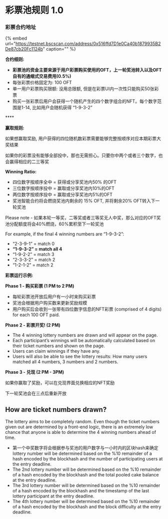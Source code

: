 # 彩票池规则 1.0

### 彩票合约地址

{% embed url="https://testnet.bscscan.com/address/0x516ffd7D1e0Ca40b1879935B2De87cb20Fc1124b" caption="" %}

**合约细则:**

* **彩票池的资金主要来源于用户彩票购买使用的OFT，上一轮奖池转入以及OFT自有的通缩式交易费用\(0.5%\)** 
* 每张彩票价格固定为: 100 OFT
* 单一用户彩票购买限额: 没用总限额, 但是在彩票UI内一次性只能购买50张彩票
* 购买一张彩票后用户会获得一个随机产生的四个数字组合的NFT。每个数字范围是1-14, 比如用户会随机获得 “1-9-3-2”

\*\*\*\*

**赢取规则:**

如果想赢取奖励, 用户获得的四位随机数彩票需要能够完整按顺序对应本期彩票大奖结果

如果你的彩票没有能够全部投中，那也无需担心。只要你中两个或者三个数字，也会赢得相应的二三等奖

**Winning Ratio:**

* 四位数字按顺序全中 = 获得或分享奖池内50% 的OFT
* 三位数字按顺序投中 = 赢取或分享奖池内10%的OFT
* 两位数字按顺序投中 = 赢取或分享奖池内5%的OFT
* 奖池智能合约将会燃烧奖池内剩余的 15% OFT, 并将剩余20% OFT转入下一轮奖池

Please note - 如果本轮一等奖，二等奖或者三等奖无人中奖，那么对应的OFT奖池分配额度将会40%燃烧，60%累积至下一轮奖池

For example, if the final 4 winning numbers are “1-9-3-2”:

* “2-3-9-1” = match 0
* **“1-9-3-2” = match all 4**
* “1-9-2-2” = match 3
* “2-3-3-2” = match 2
* “1-2-1-2” = match 2

**彩票运行示例:**

**Phase 1 - 购买彩票 \(1 PM to 2 PM\)**

* 每轮彩票池开放后用户有一小时来购买彩票 
* 奖池会根据用户购买数来更新奖励规模
* 用户购买后会收到一张带有四位数字信息的NFT彩票 \(comprised of 4 digits\) for each 100 OFT paid.

**Phase 2 - 彩票开奖! \(2 PM\)**

* The 4 winning lottery numbers are drawn and will appear on the page. 
* Each participant’s winnings will be automatically calculated based on their ticket numbers and shown on the page.
* Users can claim winnings if they have any.
* Users will also be able to see the lottery results: How many users matched all 4 numbers, 3 numbers and 2 numbers. 

**Phase 3 - 兑现 \(2 PM - 3PM\)**

如果你赢取了奖励，可以在兑现界面兑换相应的NFT奖励

下一轮奖池会在三点后重新开放

## **How are ticket numbers drawn?**

The lottery aims to be completely random. Even though the ticket numbers given out are determined by a front-end logic, there is an extremely low chance that anyone is able to determine the 4 winning numbers ahead of time.

* 第一个中奖数字将会根据参与奖池的用户数字与一小时内的区块hash来确定 lottery number will be determined based on the %10 remainder of a hash encoded by the blockhash and the number of participating users at the entry deadline.
* The 2nd lottery number will be determined based on the %10 remainder of a hash encoded by the blockhash and the total pooled cake balance at the entry deadline.
* The 3rd lottery number will be determined based on the %10 remainder of a hash encoded by the blockhash and the timestamp of the last lottery participant at the entry deadline.
* The 4th lottery number will be determined based on the %10 remainder of a hash encoded by the blockhash and the block difficulty at the entry deadline.

